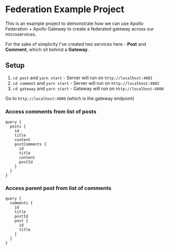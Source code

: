 # Federation Example Project

This is an example project to demonstrate how we can use Apollo Federation + Apollo Gateway to create a federated gateway across our microservices.

For the sake of simplicity I've created two services here - **Post** and **Comment**, which sit behind a **Gateway**.

## Setup
1. `cd post` and `yarn start` - Server will run on `http://localhost:4001`
2. `cd comment` and `yarn start` - Server will run on `http://localhost:4002`
3. `cd gateway` and `yarn start` - Gateway will run on `http://localhost:4000`

Go to `http://localhost:4000` (which is the gateway endpoint)

### Access comments from list of posts

```
query {
  posts {
    id
    title
    content
    postComments {
      id
      title
      content
      postId
    }
  }
}
```

### Access parent post from list of comments
```
query {
  comments {
    id
    title
    postId
    post {
      id
      title
    }
  }
}
```
